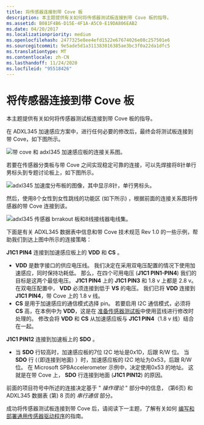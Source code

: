 ```yaml
---
title: 将传感器连接到带 Cove 板
description: 本主题提供有关如何将传感器测试板连接到带 Cove 板的指导。
ms.assetid: B081F4B6-D15E-4F1A-A5C0-E19DA806EAB2
ms.date: 04/20/2017
ms.localizationpriority: medium
ms.openlocfilehash: 2477325e8ee4efd1522e67674026e08c257501e6
ms.sourcegitcommit: 9e5ade5d1a311383016385ae3bc3f0a22da1dfc5
ms.translationtype: MT
ms.contentlocale: zh-CN
ms.lasthandoff: 11/24/2020
ms.locfileid: "95518426"
---
```

# <a name="connect-your-sensor-to-the-sharks-cove-board"></a>将传感器连接到带 Cove 板


本主题提供有关如何将传感器测试板连接到带 Cove 板的指导。

在 ADXL345 加速感应方案中，进行任何必要的修改后，最终会将测试板连接到带 Cove，如下图所示。

![带 cove 和 adxl345 加速感应板的连接关系图。](images/sensor-header.png)

若要在传感器分类板与带 Cove 之间实现稳定可靠的连接，可以先焊接将8针单行男标头到专题讨论板上，如下图所示。

![adxl345 加速度分布板的图像，其中显示8针，单行男标头。](images/adxl-header.png)

然后，使用8个女性到女性跳线的功能区 (如下所示) ，根据前面的连接关系图将传感器的带 Cove 连接到该。

![adxl345 传感器 brrakout 板和8线接线器电线集。](images/snsr-n-jumpers.png)

下面是有关 ADXL345 数据表中信息和带 Cove 技术规范 Rev 1.0 的一些示例，帮助我们到达上图中所示的连接策略：

**J1C1 PIN4** 连接到加速感应板上的 **VDD** 和 **CS** 。

-   **VDD** 是数字接口的供应电压线。 我们决定在采用双电压配置的情况下使用加速感应，同时保持功耗低。 那么，在四个可用电压 (**J1C1 PIN1-PIN4**) 我们的目标是这两个最低电压。 **J1C1 PIN4** 上的 **J1C1 PIN3** 和 1.8 v 上都是 2.8 v。 在双电压配置中， **VDD** 必须连接到低于 **VS** 的电压。 我们已将 **VDD** 连接到 **J1C1 PIN4**，带 Cove 上的 1.8 v 线。
-   **CS** 是用于加速感应的通信模式选择 pin。 若要启用 I2C 通信模式，必须将 **CS** 高，在本例中为 **VDD**，这是在 [准备传感器测试板](prepare-your-sensor-test-board.md)中使用蓝线进行修改时处理的。 修改会将 **VDD** 和 **CS** 从加速感应板与 **J1C1 PIN4**（1.8 v 线）结合在一起。

**J1C1 PIN12** 连接到加速板上的 **SDO** 。

-   当 **SDO** 行较高时，加速感应板的7位 I2C 地址是0x1D，后跟 R/W 位。 当 **SDO** 行 (（即连接到地面) ）时，加速感应板的 I2C 地址为0x53，后跟 R/W 位。 在 Microsoft SPBAccelerometer 示例中，决定使用0x53 的地址。 这就是在带 Cove 上， **SDO** 行连接到地面 (**J1C1 PIN12**) 的原因。

前面的项目符号中所述的连接决定基于 " *操作理论* " 部分中的信息， (第6页) 和 ADXL345 数据表 (第) 8 页的 *串行通信* 部分。

成功将传感器测试板连接到带 Cove 后，请阅读下一主题，了解有关如何 [编写和部署通用传感器驱动程序](write-and-deploy-your-universal-sensor-driver.md)的指南。

 

 




